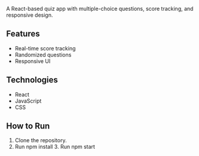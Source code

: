 A React-based quiz app with multiple-choice questions, score tracking, and responsive design.

## Features
- Real-time score tracking
- Randomized questions
- Responsive UI

## Technologies
- React
- JavaScript
- CSS

## How to Run
1. Clone the repository.
2. Run npm install
3. Run npm start
